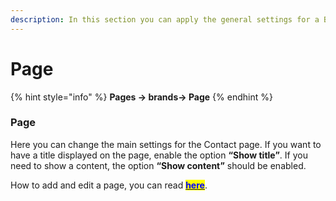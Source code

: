 ```yaml
---
description: In this section you can apply the general settings for a Brand page.
---
```


# Page

{% hint style="info" %}
**Pages -> brands-> Page**
{% endhint %}

### Page

&#x20;Here you can change the main settings for the Contact page. If you want to have a title displayed on the page, enable the option **“Show title”**. If you need to show a content, the option **“Show content”** should be enabled.

&#x20; How to add and edit a page, you can read [<mark style="color:blue;">**here**</mark>](https://mpithemes.gitbook.io/shella-shopify-theme/get-started/how-to-add-and-edit-a-page).
